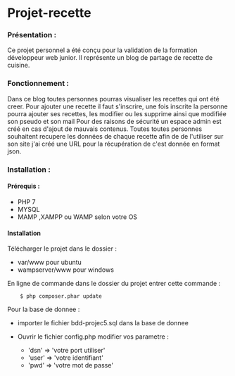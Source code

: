 # Projet-recette
                                            
                    
                 
                 
### Présentation :

Ce projet personnel a été conçu pour la validation de la formation développeur web junior.
Il représente un blog de partage de recette de cuisine.


### Fonctionnement :


Dans ce blog toutes personnes  pourras visualiser les recettes qui ont été creer.
Pour ajouter une recette il faut s'inscrire, une fois inscrite la personne pourra ajouter ses recettes, les modifier ou les supprime ainsi que modifiée son pseudo et son mail
Pour des raisons de sécurité un espace admin est créé en cas d'ajout de mauvais contenus.
Toutes toutes personnes souhaitent recupere les données de chaque recette afin de de l'utiliser sur son site j'ai créé une URL pour la récupération de c'est donnée en format json.


### Installation :
#### Prérequis : 

* PHP 7
* MYSQL
* MAMP ,XAMPP ou WAMP selon votre OS

#### Installation

Télécharger le projet dans le dossier :
     
   * var/www pour ubuntu
   * wampserver/www  pour windows

En ligne de commande  dans le dossier du projet entrer cette commande :
        
        $ php composer.phar update
        
Pour la base de donnee :
    
   * importer le fichier bdd-projec5.sql dans la base de donnee

   * Ouvrir le fichier config.php modifier vos parametre :
        
        *  'dsn' =>  'votre port utiliser'
        *  'user' => 'votre identifiant'
        *  'pwd' => 'votre mot de passe'





